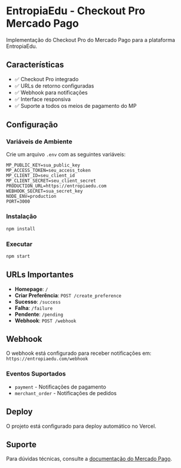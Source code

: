 # EntropiaEdu - Checkout Pro Mercado Pago

Implementação do Checkout Pro do Mercado Pago para a plataforma EntropiaEdu.

## Características

- ✅ Checkout Pro integrado
- ✅ URLs de retorno configuradas
- ✅ Webhook para notificações
- ✅ Interface responsiva
- ✅ Suporte a todos os meios de pagamento do MP

## Configuração

### Variáveis de Ambiente

Crie um arquivo `.env` com as seguintes variáveis:

```env
MP_PUBLIC_KEY=sua_public_key
MP_ACCESS_TOKEN=seu_access_token
MP_CLIENT_ID=seu_client_id
MP_CLIENT_SECRET=seu_client_secret
PRODUCTION_URL=https://entropiaedu.com
WEBHOOK_SECRET=sua_secret_key
NODE_ENV=production
PORT=3000
```

### Instalação

```bash
npm install
```

### Executar

```bash
npm start
```

## URLs Importantes

- **Homepage**: `/`
- **Criar Preferência**: `POST /create_preference`
- **Sucesso**: `/success`
- **Falha**: `/failure`
- **Pendente**: `/pending`
- **Webhook**: `POST /webhook`

## Webhook

O webhook está configurado para receber notificações em:
`https://entropiaedu.com/webhook`

### Eventos Suportados

- `payment` - Notificações de pagamento
- `merchant_order` - Notificações de pedidos

## Deploy

O projeto está configurado para deploy automático no Vercel.

## Suporte

Para dúvidas técnicas, consulte a [documentação do Mercado Pago](https://www.mercadopago.com.br/developers).